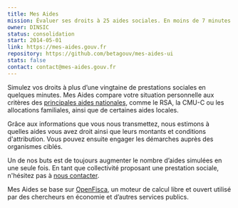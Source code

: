 ```yaml
---
title: Mes Aides
mission: Évaluer ses droits à 25 aides sociales. En moins de 7 minutes.
owner: DINSIC
status: consolidation
start: 2014-05-01
link: https://mes-aides.gouv.fr
repository: https://github.com/betagouv/mes-aides-ui
stats: false
contact: contact@mes-aides.gouv.fr
---
```


Simulez vos droits à plus d’une vingtaine de prestations sociales en quelques minutes. Mes Aides compare votre situation personnelle aux critères des [principales aides nationales](https://github.com/betagouv/mes-aides-ui/wiki#les-aides-calculées), comme le RSA, la CMU-C ou les allocations familiales, ainsi que de certaines aides locales.

Grâce aux informations que vous nous transmettez, nous estimons à quelles aides vous avez droit ainsi que leurs montants et conditions d'attribution. Vous pouvez ensuite engager les démarches auprès des organismes ciblés.

Un de nos buts est de toujours augmenter le nombre d’aides simulées en une seule fois. En tant que collectivité proposant une prestation sociale, n'hésitez pas à [nous contacter](mailto:contribuer@mes-aides.gouv.fr?Ajouter+une+aide+via+beta.gouv.fr).

Mes Aides se base sur [OpenFisca](https://beta.gouv.fr/startup/openfisca.html), un moteur de calcul libre et ouvert utilisé par des chercheurs en économie et d’autres services publics.
